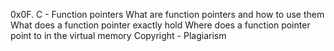 0x0F. C - Function pointers
What are function pointers and how to use them
What does a function pointer exactly hold
Where does a function pointer point to in the virtual memory
Copyright - Plagiarism
